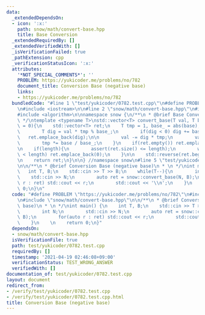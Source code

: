 ```yaml
---
data:
  _extendedDependsOn:
  - icon: ':x:'
    path: snow/math/convert-base.hpp
    title: Base Conversion
  _extendedRequiredBy: []
  _extendedVerifiedWith: []
  _isVerificationFailed: true
  _pathExtension: cpp
  _verificationStatusIcon: ':x:'
  attributes:
    '*NOT_SPECIAL_COMMENTS*': ''
    PROBLEM: https://yukicoder.me/problems/no/782
    document_title: Conversion Base (negative base)
    links:
    - https://yukicoder.me/problems/no/782
  bundledCode: "#line 1 \"test/yukicoder/0782.test.cpp\"\n#define PROBLEM \"https://yukicoder.me/problems/no/782\"\
    \n#include <iostream>\n\n#line 2 \"snow/math/convert-base.hpp\"\n#include <vector>\n\
    #include <algorithm>\n\nnamespace snow {\n/**\n * @brief Base Conversion\n * \n\
    \ */\ntemplate <typename T>\nstd::vector<T> convert_base(T val, T base, int length\
    \ = 0){\n    std::vector<T> ret;\n    T tmp = 1, base_ = abs(base);\n    while(val){\n\
    \        T dig = val * tmp % base_;\n        if(dig < 0) dig += base_;\n     \
    \   ret.emplace_back(dig);\n\n        val -= dig * tmp;\n        val /= base_;\n\
    \        tmp *= base / base_;\n    }\n    if(ret.empty()) ret.emplace_back(0);\n\
    \n    if(length){\n        assert(ret.size() <= length);\n        while (ret.size()\
    \ < length) ret.emplace_back(0);\n    }\n\n    std::reverse(ret.begin(), ret.end());\n\
    \n    return ret;\n}\n\n} //namespace snow\n#line 5 \"test/yukicoder/0782.test.cpp\"\
    \n\n/**\n * @brief Conversion Base (negative base)\n * \n */\nint main() {\n \
    \   int T, B;\n    std::cin >> T >> B;\n    while(T--){\n        int N;\n    \
    \    std::cin >> N;\n        auto ret = snow::convert_base(N, B);\n        for(auto\
    \ r : ret) std::cout << r;\n        std::cout << '\\n';\n    }\n    \n    return\
    \ 0;\n}\n"
  code: "#define PROBLEM \"https://yukicoder.me/problems/no/782\"\n#include <iostream>\n\
    \n#include \"snow/math/convert-base.hpp\"\n\n/**\n * @brief Conversion Base (negative\
    \ base)\n * \n */\nint main() {\n    int T, B;\n    std::cin >> T >> B;\n    while(T--){\n\
    \        int N;\n        std::cin >> N;\n        auto ret = snow::convert_base(N,\
    \ B);\n        for(auto r : ret) std::cout << r;\n        std::cout << '\\n';\n\
    \    }\n    \n    return 0;\n}"
  dependsOn:
  - snow/math/convert-base.hpp
  isVerificationFile: true
  path: test/yukicoder/0782.test.cpp
  requiredBy: []
  timestamp: '2021-04-19 02:46:08+09:00'
  verificationStatus: TEST_WRONG_ANSWER
  verifiedWith: []
documentation_of: test/yukicoder/0782.test.cpp
layout: document
redirect_from:
- /verify/test/yukicoder/0782.test.cpp
- /verify/test/yukicoder/0782.test.cpp.html
title: Conversion Base (negative base)
---
```

